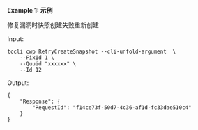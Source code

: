 **Example 1: 示例**

修复漏洞时快照创建失败重新创建

Input: 

```
tccli cwp RetryCreateSnapshot --cli-unfold-argument  \
    --FixId 1 \
    --Quuid "xxxxxx" \
    --Id 12
```

Output: 
```
{
    "Response": {
        "RequestId": "f14ce73f-50d7-4c36-af1d-fc33dae510c4"
    }
}
```

